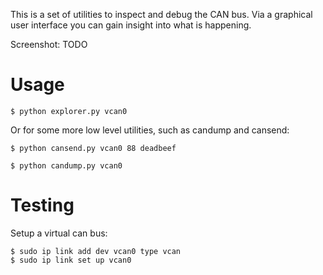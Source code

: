 
This is a set of utilities to inspect and debug the CAN bus. Via a graphical user
interface you can gain insight into what is happening.

Screenshot: TODO

# Usage

    $ python explorer.py vcan0

Or for some more low level utilities, such as candump and cansend:

    $ python cansend.py vcan0 88 deadbeef

    $ python candump.py vcan0

# Testing

Setup a virtual can bus:

    $ sudo ip link add dev vcan0 type vcan
    $ sudo ip link set up vcan0

